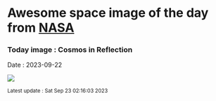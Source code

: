 
# Awesome space image of the day from [NASA](https://api.nasa.gov/)

### Today image : Cosmos in Reflection
Date : 2023-09-22

![](https://apod.nasa.gov/apod/image/2309/CosmosinReflectionTrails.jpg)

<small>Latest update : Sat Sep 23 02:16:03 2023</small>
        